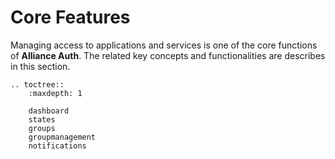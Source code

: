 # Core Features

Managing access to applications and services is one of the core functions of **Alliance Auth**. The related key concepts and functionalities are describes in this section.

```eval_rst
.. toctree::
    :maxdepth: 1

    dashboard
    states
    groups
    groupmanagement
    notifications
```
